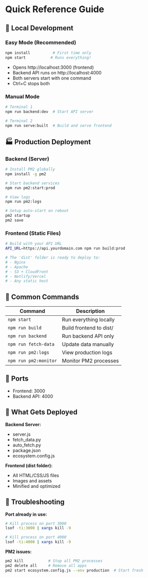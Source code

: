 # Quick Reference Guide

## 🚀 Local Development

### Easy Mode (Recommended)
```bash
npm install          # First time only
npm start           # Runs everything!
```
- Opens http://localhost:3000 (frontend)
- Backend API runs on http://localhost:4000
- Both servers start with one command
- Ctrl+C stops both

### Manual Mode
```bash
# Terminal 1
npm run backend:dev  # Start API server

# Terminal 2  
npm run serve:built  # Build and serve frontend
```

## 🏭 Production Deployment

### Backend (Server)
```bash
# Install PM2 globally
npm install -g pm2

# Start backend services
npm run pm2:start:prod

# View logs
npm run pm2:logs

# Setup auto-start on reboot
pm2 startup
pm2 save
```

### Frontend (Static Files)
```bash
# Build with your API URL
API_URL=https://api.yourdomain.com npm run build:prod

# The 'dist' folder is ready to deploy to:
# - Nginx
# - Apache  
# - S3 + CloudFront
# - Netlify/Vercel
# - Any static host
```

## 📝 Common Commands

| Command | Description |
|---------|-------------|
| `npm start` | Run everything locally |
| `npm run build` | Build frontend to dist/ |
| `npm run backend` | Run backend API only |
| `npm run fetch-data` | Update data manually |
| `npm run pm2:logs` | View production logs |
| `npm run pm2:monitor` | Monitor PM2 processes |

## 🔧 Ports

- Frontend: 3000
- Backend API: 4000

## 📁 What Gets Deployed

**Backend Server:**
- server.js
- fetch_data.py
- auto_fetch.py
- package.json
- ecosystem.config.js

**Frontend (dist folder):**
- All HTML/CSS/JS files
- Images and assets
- Minified and optimized

## 🐛 Troubleshooting

**Port already in use:**
```bash
# Kill process on port 3000
lsof -ti:3000 | xargs kill -9

# Kill process on port 4000
lsof -ti:4000 | xargs kill -9
```

**PM2 issues:**
```bash
pm2 kill           # Stop all PM2 processes
pm2 delete all     # Remove all apps
pm2 start ecosystem.config.js --env production  # Start fresh
```